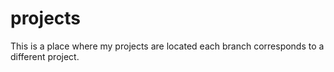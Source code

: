 # projects

This is a place where my projects are located each branch corresponds to a different project.
